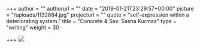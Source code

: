 +++
author = ""
authorurl = ""
date = "2019-01-21T23:29:57+00:00"
picture = "/uploads/1132884.jpg"
projecturl = ""
quote = "self-expression within a deteriorating system."
title = "Concrete & Sex: Sasha Kurmaz"
type = "writing"
weight = 30

+++
![](/uploads/screencapture-web-archive-org-web-20150905181723-http-www-beautifuldecay-com-2015-09-03-concrete-sex-sasha-kurmaz-juxtaposes-nude-figures-scenes-urban-desolation-2019-06-16-20_26_30.png)